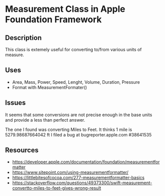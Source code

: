 # Measurement Class in Apple Foundation Framework

## Description
This class is extemely useful for converting to/from various units of measure. 

## Uses
- Area, Mass, Power, Speed, Lenght, Volume, Duration, Pressure 
- Format with MeasurementFormater()

## Issues
It seems that some conversions are not precise enough in the base units and provide
a less than perfect answer.  

The one I found was converting Miles to Feet. It thinks 1 mile is 5279.98687664042 ft
I filed a bug at bugreporter.apple.com #38641535

## Resources
- https://developer.apple.com/documentation/foundation/measurementformatter
- https://www.sitepoint.com/using-measurementformatter/
- https://littlebitesofcocoa.com/277-measurementformatter-basics
- https://stackoverflow.com/questions/49373300/swift-measurement-convertto-miles-to-feet-gives-wrong-result